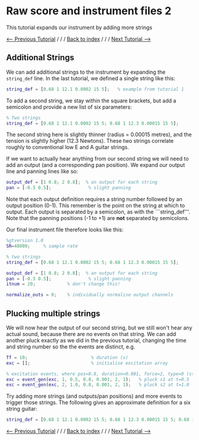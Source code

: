 # Raw score and instrument files 2
This tutorial expands our instrument by adding more strings

[<-- Previous Tutorial](https://tommmmudd.github.io/ness-tools/tutorials/raw-files-tutorial1/) / / / [Back to index](https://tommmmudd.github.io/ness-tools/) / / / [Next Tutorial -->](https://tommmmudd.github.io/ness-tools/tutorials/raw-files-tutorial3/)

## Additional Strings
We can add additional strings to the instrument by expanding the ```string_def``` line. In the last tutorial, we defined a single string like this:
```matlab
string_def = [0.68 1 12.1 0.0002 15 5];   % example from tutorial 1
```

To add a second string, we stay within the square brackets, but add a semicolon and provide a new list of six parameters:
```matlab
% Two strings
string_def = [0.68 1 12.1 0.0002 15 5; 0.68 1 12.3 0.00015 15 5];   
```

The second string here is slightly thinner (radius = 0.00015 metres), and the tension is slightly higher (12.3 Newtons). These two strings correlate roughly to conventional low E and A guitar strings.

If we want to actually hear anything from our second string we will need to add an output (and a corresponding pan position). We expand our output line and panning lines like so:
```matlab
output_def = [1 0.8; 2 0.8];  % an output for each string
pan = [-0.5 0.5];              % slight panning
```

Note that each output definition requires a string number followed by an output position (0-1). This remember is the point on the string at which to output. Each output is separated by a semicolon, as with the ```string_def'''. Note that the panning positions (-1 to +1) are **not** separated by semicolons.

Our final instrument file therefore looks like this:
```matlab
%gtversion 1.0
SR=48000;     % sample rate

% two strings
string_def = [0.68 1 12.1 0.0002 15 5; 0.68 1 12.3 0.00015 15 5];  

output_def = [1 0.8; 2 0.8];  % an output for each string
pan = [-0.5 0.5];              % slight panning
itnum = 20;            % don't change this!

normalize_outs = 0;    % individually normalise output channels
```
## Plucking multiple strings

We will now hear the output of our second string, but we still won't hear any actual sound, because there are no events on that string. We can add another pluck exactly as we did in the previous tutorial, changing the time and string number so the the events are distinct, e.g.

```matlab
Tf = 10;                        % duration (s)
exc = [];                       % initialise excitation array

% excitation events, where pos=0.8, duration=0.001, force=2, type=0 (strike)
exc = event_gen(exc, 1, 0.5, 0.8, 0.001, 2, 1);   % pluck s1 at t=0.5
exc = event_gen(exc, 2, 1.0, 0.8, 0.001, 2, 1);   % pluck s2 at t=1.0
```

Try adding more strings (and outputs/pan positions) and more events to trigger those strings. The following gives an approximate definition for a six string guitar:
```matlab
string_def = [0.68 1 12.1 0.0002 15 5; 0.68 1 12.3 0.00015 15 5; 0.68 1 21.9 0.00015 15 5; 0.68 1 39.2 0.00015 15 7; 0.68 1 27.6 0.0001 15 5; 0.68 1 49.2 0.0001 15 8];
```

[<-- Previous Tutorial](https://tommmmudd.github.io/ness-tools/tutorials/raw-files-tutorial1/) / / / [Back to index](https://tommmmudd.github.io/ness-tools/) / / / [Next Tutorial -->](https://tommmmudd.github.io/ness-tools/tutorials/raw-files-tutorial3/)

